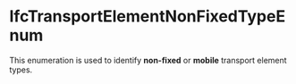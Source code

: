 # IfcTransportElementNonFixedTypeEnum

This enumeration is used to identify **non-fixed** or **mobile** transport element types.
